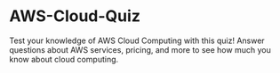 # AWS-Cloud-Quiz
Test your knowledge of AWS Cloud Computing with this quiz! Answer questions about AWS services, pricing, and more to see how much you know about cloud computing.

